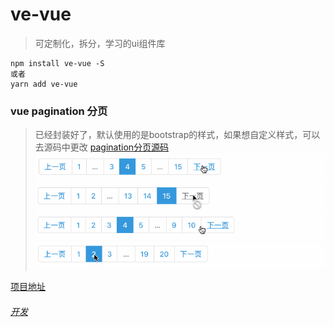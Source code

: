 # ve-vue
> 可定制化，拆分，学习的ui组件库

```
npm install ve-vue -S
或者
yarn add ve-vue
```
### vue pagination 分页
>已经封装好了，默认使用的是bootstrap的样式，如果想自定义样式，可以去源码中更改
[pagination分页源码](https://github.com/zlongCoding/ve-vue/tree/master/lib/pagination)
![分页](./github/image/pagination/1.gif)
![分页](./github/image/pagination/2.gif)
![分页](./github/image/pagination/3.gif)
![分页](./github/image/pagination/4.gif)


[项目地址](https://zlongcoding.github.io/ve-vue)
###### [开发](https://github.com/zlongCoding/ve-vue#CODE.md)